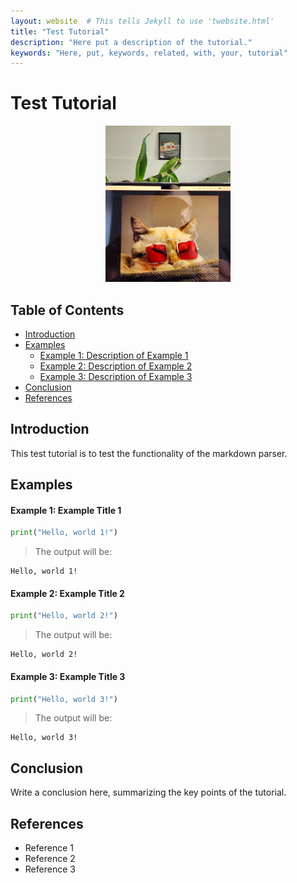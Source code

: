 ```yaml
---
layout: website  # This tells Jekyll to use 'twebsite.html'
title: "Test Tutorial"
description: "Here put a description of the tutorial."
keywords: "Here, put, keywords, related, with, your, tutorial"
---
```


# Test Tutorial

<!-- You can replace the image and adjust the size as needed -->
<center><img src="img/test-tutorial/panzafus.jpg" alt="Panzafus" width="200" height="250"></center>

## Table of Contents
<!-- Update the links to match the sections you actually use -->
* [Introduction](#introduction)
* [Examples](#examples)
    * [Example 1: Description of Example 1](#example-1-example-title-1)
    * [Example 2: Description of Example 2](#example-2-example-title-2)
    * [Example 3: Description of Example 3](#example-3-example-title-3)
* [Conclusion](#conclusion)
* [References](#references)

## Introduction
<!-- Write an introduction here that describes the purpose of the tutorial and what the user will learn -->
This test tutorial is to test the functionality of the markdown parser.

## Examples
<!-- Make sure each example is well-explained and relevant to the tutorial topic -->
#### Example 1: Example Title 1

```python
print("Hello, world 1!")
```
> The output will be: 
```
Hello, world 1!
```

#### Example 2: Example Title 2

```python
print("Hello, world 2!")
```
> The output will be: 
```
Hello, world 2!
```

#### Example 3: Example Title 3

```python
print("Hello, world 3!")
```
> The output will be: 
```
Hello, world 3!
```

## Conclusion

<!-- Provide a clear and concise summary of what the user should have learned in this tutorial -->
Write a conclusion here, summarizing the key points of the tutorial.

## References
<!-- List any sources you used or that the user can refer to for more information -->
* Reference 1
* Reference 2
* Reference 3
